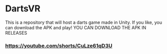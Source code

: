 # DartsVR
This is a repository that will host a darts game made in Unity. If you like, you can download the APK and play!
YOU CAN DOWNLOAD THE APK IN RELEASES

### https://youtube.com/shorts/CuLze61qD3U
